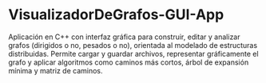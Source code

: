 # VisualizadorDeGrafos-GUI-App
Aplicación en C++ con interfaz gráfica para construir, editar y analizar grafos (dirigidos o no, pesados o no), orientada al modelado de estructuras distribuidas. Permite cargar y guardar archivos, representar gráficamente el grafo y aplicar algoritmos como caminos más cortos, árbol de expansión mínima y matriz de caminos.
